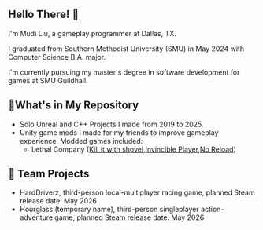 ## Hello There! 👋
<!--
- 🔭 I’m currently working on ...
- 🌱 I’m currently learning ...
- 👯 I’m looking to collaborate on ...
- 🤔 I’m looking for help with ...
- 💬 Ask me about ...
- 📫 How to reach me: ...
- 😄 Pronouns: ...
- ⚡ Fun fact: ...
-->

I'm Mudi Liu, a gameplay programmer at Dallas, TX.

I graduated from Southern Methodist University (SMU) in May 2024 with Computer Science B.A. major.

I'm currently pursuing my master's degree in software development for games at SMU Guildhall.


## 🌱What's in My Repository
- Solo Unreal and C++ Projects I made from 2019 to 2025.
- Unity game mods I made for my friends to improve gameplay experience. Modded games included:
  - Lethal Company ([Kill it with shovel](https://github.com/19miffyliu/Kill-It-With-Shovel),[Invincible Player](https://github.com/19miffyliu/Invincible_Player),[No Reload](https://github.com/19miffyliu/No_Reload))


## 👯 Team Projects
- HardDriverz, third-person local-multiplayer racing game, planned Steam release date: May 2026
- Hourglass (temporary name), third-person singleplayer action-adventure game, planned Steam release date: May 2026


